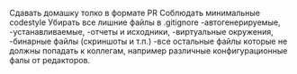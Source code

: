 Сдавать домашку толко в формате PR
Соблюдать минимальные codestyle
Убирать все лишние файлы в .gitignore
	-автогенерируемые,
	-устанавливаемые,
	-отчеты и исходники,
	-виртуальные окружения,
	-бинарные файлы (скриншоты и т.п.)
	-все остальные файлы которые не должны попадать к коллегам, например различные конфигурационные фалы от редакторов.